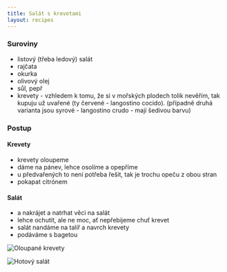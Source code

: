 ```yaml
---
title: Salát s krevetami
layout: recipes
---
```


### Suroviny
- listový (třeba ledový) salát
- rajčata
- okurka
- olivový olej
- sůl, pepř
- krevety - vzhledem k tomu, že si v mořských plodech tolik nevěřím, tak kupuju už uvařené (ty červené - langostino cocido). (případně druhá varianta jsou syrové - langostino crudo - mají šedivou barvu) 

### Postup

#### Krevety
- krevety oloupeme
- dáme na pánev, lehce osolíme a opepříme
- u předvařených to není potřeba řešit, tak je trochu opeču z obou stran
- pokapat citrónem

#### Salát
- a nakrájet a natrhat věci na salát
- lehce ochutit, ale ne moc, ať nepřebijeme chuť krevet
- salát nandáme na talíř a navrch krevety
- podáváme s bagetou

![Oloupané krevety](/fotky/salat-s-krevetami-1.jpg)

![Hotový salát](/fotky/salat-s-krevetami-2.jpg)
